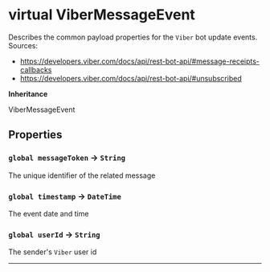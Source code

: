 # virtual ViberMessageEvent

Describes the common payload properties for the `Viber` bot update events.
Sources:

- https://developers.viber.com/docs/api/rest-bot-api/#message-receipts-callbacks
- https://developers.viber.com/docs/api/rest-bot-api/#unsubscribed

**Inheritance**

ViberMessageEvent

## Properties

### `global messageToken` → `String`

The unique identifier of the related message

### `global timestamp` → `DateTime`

The event date and time

### `global userId` → `String`

The sender's `Viber` user id

---
